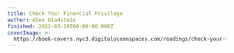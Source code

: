 ```yaml
---
title: Check Your Financial Privilege
author: Alex Gladstein
finished: 2022-03-26T00:00:00.000Z
coverImage: >-
  https://book-covers.nyc3.digitaloceanspaces.com/readings/check-your-financial-privilege-01.jpg
---
```

